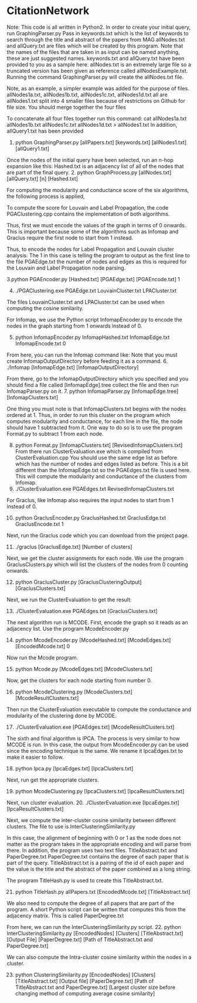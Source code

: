 # CitationNetwork
Note: This code is all written in Python2.
In order to create your initial query, run GraphingParser.py
Pass in keywords.txt which is the list of keywords to search through the title and abstract of the papers from MAG
allNodes.txt and allQuery.txt are files which will be created by this program.
Note that the names of the files that are taken in as input can be named anything, these are just suggested names.
keywords.txt and allQuery.txt have been provided to you as a sample here. allNodes.txt is an extremely large file so a truncated version has been given as reference called allNodesExample.txt. Running the command GraphingParser.py will create the allNodes.txt file.

Note, as an example, a simpler example was added for the purpose of files. allNodes1a.txt, allNodes1b.txt, allNodes1c.txt, allNodes1d.txt all are allNodes1.txt split into 4 smaller files because of restrictions on Github for file size. You should merge together the four files 

To concatenate all four files together run this command:
cat allNodes1a.txt allNodes1b.txt allNodes1c.txt allNodes1d.txt > allNodes1.txt
In addition, allQuery1.txt has been provided
1. python GraphingParser.py [allPapers.txt] [keywords.txt] [allNodes1.txt] [allQuery1.txt]

Once the nodes of the initial query have been selected, run an n-hop expansion like this:
Hashed.txt is an adjacency list of all of the nodes that are part of the final query.
2. python GraphProcess.py [allNodes.txt] [allQuery.txt] [n] [Hashed.txt]

For computing the modularity and conductance score of the six algorithms, the following process is applied,

To compute the score for Louvain and Label Propagation, the code PGAClustering.cpp contains the implementation of
both algorithms.

Thus, first we must encode the values of the graph in terms of 0 onwards. This is important because some of the algorithms
such as Infomap and Graclus require the first node to start from 1 instead.

Thus, to encode the nodes for Label Propagation and Louvain cluster analysis:
The 1 in this case is telling the program to output as the first line to the file PGAEdge.txt the number of nodes and edges
as this is required for the Louvain and Label Propagation node parsing.

3.python PGAEncoder.py [Hashed.txt] [PGAEdge.txt] [PGAEncode.txt] 1

4. ./PGAClustering.exe PGAEdge.txt LouvainCluster.txt LPACluster.txt

The files LouvainCluster.txt and LPACluster.txt can be used when computing the cosine similarity.


For Infomap, we use the Python script InfomapEncoder.py to encode the nodes in the graph starting from 1 onwards instead of 0.

5. python InfomapEncoder.py InfomapHashed.txt InfomapEdge.txt InfomapEncode.txt 0

From here, you can run the Infomap command like:
Note that you must create InfomapOutputDirectory before feeding it as a command.
6. ./Infomap [InfomapEdge.txt] [InfomapOutputDirectory]

From there, go to the InfomapOutputDirectory which you specified and you should find a file called [InfomapEdge].tree
collect the file and then run InfomapParser.py on it.
7. python InfomapParser.py [InfomapEdge.tree] [InfomapClusters.txt]

One thing you must note is that InfomapClusters.txt begins with the nodes ordered at 1. Thus, in order to run this cluster
on the program which computes modularity and conductance, for each line in the file, the node should have 1 subtracted from it.
One way to do so is to use the program Format.py to subtract 1 from each node.

8. python Format.py [InfomapClusters.txt] [RevisedInfomapClusters.txt]
From there run ClusterEvaluation.exe which is compiled from ClusterEvaluation.cpp
You should use the same edge list as before which has the number of nodes and edges listed as before. This is a bit different
than the InfomapEdge.txt so the PGAEdges.txt file is used here. This will compute the modularity and conductance of the clusters
from Infomap.
9. ./ClusterEvaluation.exe PGAEdges.txt RevisedInfomapClusters.txt

For Graclus, like Infomap also requires the input nodes to start from 1 instead of 0.

10. python GraclusEncoder.py GraclusHashed.txt GraclusEdge.txt GraclusEncode.txt 1

Next, run the Graclus code which you can download from the project page.

11. ./graclus [GraclusEdge.txt] [Number of clusters]

Next, we get the cluster assignments for each node. We use the program GraclusClusters.py which will
list the clusters of the nodes from 0 counting onwards.

12. python GraclusCluster.py [GraclusClusteringOutput] [GraclusClusters.txt]

Next, we run the ClusterEvaluation to get the result:

13. ./ClusterEvaluation.exe PGAEdges.txt [GraclusClusters.txt]

The next algorithm run is MCODE. First, encode the graph so it reads as an adjacency list.
Use the program McodeEncoder.py

14. python McodeEncoder.py [McodeHashed.txt] [McodeEdges.txt] [EncodedMcode.txt] 0

Now run the Mcode program.

15. python Mcode.py [McodeEdges.txt] [McodeClusters.txt]

Now, get the clusters for each node starting from number 0.

16. python McodeClustering.py [McodeClusters.txt] [McodeResultClusters.txt]

Then run the ClusterEvaluation executable to compute the conductance and modularity of the clustering done by MCODE.

17. ./ClusterEvaluation.exe [PGAEdges.txt] [McodeResultClusters.txt]

The sixth and final algorithm is IPCA. The process is very similar to how MCODE is run.
In this case, the output from McodeEncoder.py can be used since the encoding technique is the same.
We rename it IpcaEdges.txt to make it easier to follow.

18. python Ipca.py [IpcaEdges.txt] [IpcaClusters.txt]

Next, run get the appropriate clusters.

19. python McodeClustering.py [IpcaClusters.txt] [IpcaResultClusters.txt]

Next, run cluster evaluation.
20. ./ClusterEvaluation.exe [IpcaEdges.txt] [IpcaResultClusters.txt]

Next, we compute the inter-cluster cosine similarity between different clusters.
The file to use is InterClusteringSimilarity.py

In this case, the alignment of beginning with 0 or 1 as the node does not matter as the program takes in the appropriate encoding
and will parse from there.
In addition, the program uses two text files. TitleAbstract.txt and PaperDegree.txt
PaperDegree.txt contains the degree of each paper that is part of the query.
TitleAbstract.txt is a pairing of the id of each paper and the value is the title and the abstract of the paper combined as a long string.

The program TitleHash.py is used to create this TitleAbstract.txt.

21. python TitleHash.py allPapers.txt [EncodedMcode.txt] [TitleAbstract.txt]

We also need to compute the degree of all papers that are part of the program. A short Python script can be written that
computes this from the adjacency matrix.
This is called PaperDegree.txt

From here, we can run the InterClusteringSimilarity.py script.
22. python InterClusteringSimilarity.py [EncodedNodes] [Clusters] [TitleAbstract.txt] [Output File] [PaperDegree.txt] [Path of TitleAbstract.txt and PaperDegree.txt]

We can also compute the Intra-cluster cosine similarity within the nodes in a cluster.

23. python ClusteringSimilarity.py [EncodedNodes] [Clusters] [TitleAbstract.txt] [Output file] [PaperDegree.txt] [Path of TitleAbstract.txt and PaperDegree.txt] [Largest cluster size before changing method of computing average cosine similarity]


